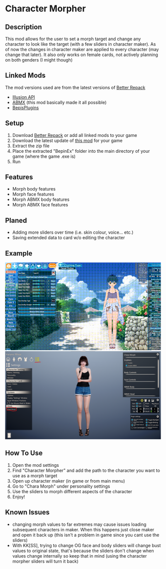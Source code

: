 # Character Morpher
## Description
This mod allows for the user to set a morph target and change any character to look like the target (with a few sliders in character maker). As of now the changes in character maker are applied to every character (may change that later). It also only works on female cards, not actively planning on both genders (I might though)

## Linked Mods
The mod versions used are from the latest versions of [Better Repack](https://dl.betterrepack.com/public/)
* [Illusion API](https://github.com/IllusionMods/IllusionModdingAPI)
* [ABMX](https://github.com/ManlyMarco/ABMX) (this mod basically made it all possible)
* [BepisPlugins](https://github.com/IllusionMods/BepisPlugins)

## Setup
1. Download [Better Repack](https://dl.betterrepack.com/public/) or add all linked mods to your game
2. Download the latest update of [this mod](https://github.com/Prolo1/Character-Morpher/releases/latest/) for your game
3. Extract the zip file
4. Place the extracted "BepinEx" folder into the main directory of your game (where the game .exe is)
5. Run

## Features
* Morph body features
* Morph face features     
* Morph ABMX body features
* Morph ABMX face features

## Planed
* Adding more sliders over time (i.e. skin colour, voice... etc.)
* Saving extended data to card w/o editing the character

## Example
![example gif](https://github.com/Prolo1/Example-images/blob/main/example%20chara%20morph%20v2.gif?raw=true)
![HS2 image](https://github.com/Prolo1/Example-images/blob/main/Screenshot%202022-03-29%20191817.png?raw=true)

## How To Use
1. Open the mod settings
2. Find "Character Morpher" and add the path to the character you want to use as a morph target
3. Open up character maker (in game or from main menu)
4. Go to "Chara Morph" under personality settings
5. Use the sliders to morph different aspects of the character
69. Enjoy!

## Known Issues
* changing morph values to far extremes may cause issues loading subsequent characters in maker. When this happens just close maker and open it back up (this isn't a problem in game since you cant use the sliders)
* With KK[SS], trying to change OG face and body sliders will change bust values to original state, that's because the sliders don't change when values change internally so keep that in mind (using the character morpher sliders will turn it back)

